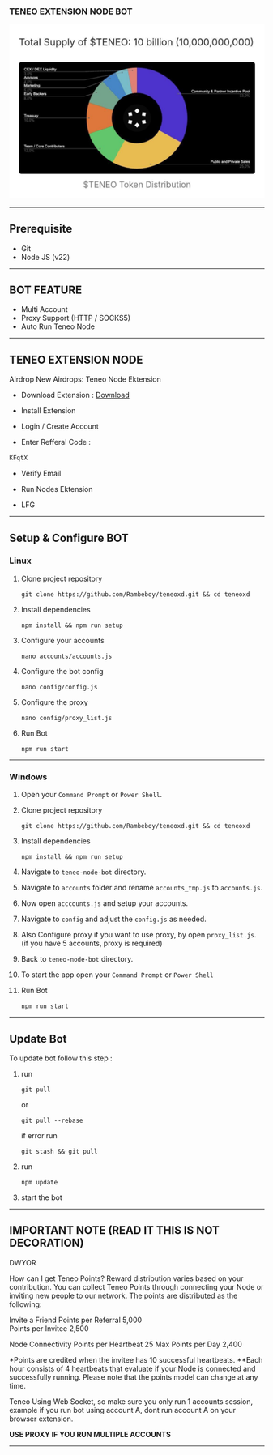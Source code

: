 ### TENEO EXTENSION NODE BOT

![TRWA](assets/img1.jpg)

---

## Prerequisite

- Git
- Node JS (v22)

---

## BOT FEATURE

- Multi Account 
- Proxy Support (HTTP / SOCKS5)
- Auto Run Teneo Node


---

## TENEO EXTENSION NODE

Airdrop
New Airdrops: Teneo Node Ektension 

- Download Extension : [Download](https://chromewebstore.google.com/detail/teneo-community-node/emcclcoaglgcpoognfiggmhnhgabppkm)

- Install Extension

- Login / Create Account

- Enter Refferal Code :
```bash
KFqtX
```
- Verify Email

- Run Nodes Ektension 

- LFG


---

## Setup & Configure BOT

### Linux

1. Clone project repository
   ```
   git clone https://github.com/Rambeboy/teneoxd.git && cd teneoxd
   ```
2. Install dependencies
   ```
   npm install && npm run setup
   ```
3. Configure your accounts
   ```
   nano accounts/accounts.js
   ```
4. Configure the bot config
   ```
   nano config/config.js
   ```
5. Configure the proxy
   ```
   nano config/proxy_list.js
   ```
6. Run Bot
   ```
   npm run start
   ```
   
---

### Windows

1. Open your `Command Prompt` or `Power Shell`.

2. Clone project repository
   ```
   git clone https://github.com/Rambeboy/teneoxd.git && cd teneoxd
   ```
3. Install dependencies
   ```
   npm install && npm run setup
   ```
5. Navigate to `teneo-node-bot` directory. 
6. Navigate to `accounts` folder and rename `accounts_tmp.js` to `accounts.js`.
7. Now open `acccounts.js` and setup your accounts.
8. Navigate to `config` and adjust the `config.js` as needed.
9. Also Configure proxy if you want to use proxy, by open `proxy_list.js`. (if you have 5 accounts, proxy is required)
10. Back to `teneo-node-bot` directory.
11. To start the app open your `Command Prompt` or `Power Shell`
12. Run Bot
    ```
    npm run start
    ```

---

## Update Bot

To update bot follow this step :
1. run
   ```
   git pull
   ```
   or
   ```
   git pull --rebase
   ```
   if error run
   ```
   git stash && git pull
   ```
2. run
   ```
   npm update
   ```
2. start the bot


---

## IMPORTANT NOTE (READ IT THIS IS NOT DECORATION)

DWYOR

How can I get Teneo Points?
Reward distribution varies based on your contribution. You can collect Teneo Points through connecting your Node or inviting new people to our network. The points are distributed as the following:

Invite a Friend
Points per Referral	
5,000	
Points per Invitee
2,500

Node Connectivity
Points per Heartbeat
25
Max Points per Day
2,400

*Points are credited when the invitee has 10 successful heartbeats.
**Each hour consists of 4 heartbeats that evaluate if your Node is connected and successfully running. Please note that the points model can change at any time.

Teneo Using Web Socket, so make sure you only run 1 accounts session, example if you run bot using account A, dont run account A on your browser extension.

**USE PROXY IF YOU RUN MULTIPLE ACCOUNTS**

---
